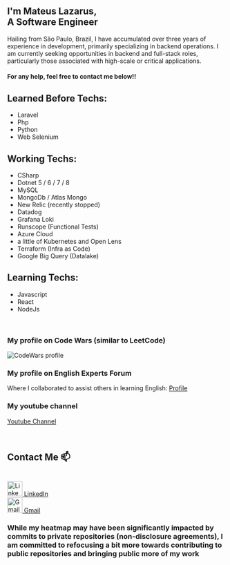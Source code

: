 
## I'm Mateus Lazarus,<br> A Software Engineer
Hailing from São Paulo, Brazil, I have accumulated over three years of experience in development, primarily specializing in backend operations. I am currently seeking opportunities in backend and full-stack roles, particularly those associated with high-scale or critical applications.

#### For any help, feel free to contact me below!!


## Learned Before Techs:
- Laravel
- Php
- Python
- Web Selenium

## Working Techs:
- CSharp
- Dotnet 5 / 6 / 7 / 8
- MySQL
- MongoDb / Atlas Mongo
- New Relic (recently stopped)
- Datadog
- Grafana Loki
- Runscope (Functional Tests)
- Azure Cloud
- a little of Kubernetes and Open Lens
- Terraform (Infra as Code)
- Google Big Query (Datalake)

## Learning Techs:
- Javascript
- React
- NodeJs

<br>

### My profile on Code Wars (similar to LeetCode)
<img alt="CodeWars profile"
  src="https://www.codewars.com/users/mateus-lazarus/badges/large">

### My profile on English Experts Forum
Where I collaborated to assist others in learning English: 
[Profile](https://www.englishexperts.com.br/forum/swarmfire-u315299.html)

### My youtube channel
[Youtube Channel](https://youtu.be/ipv4S_EVbuY)

<br>

## Contact Me 📫
<div align="left">
  <br>
  <a href="https://www.linkedin.com/in/mateus-lazarus/" title="LinkedIn Profile">
    <img alt="LinkedIn-icon" width="35"
  src="https://cdn.jsdelivr.net/gh/devicons/devicon/icons/linkedin/linkedin-original.svg">
    LinkedIn
  </a>
  <br>
  <a href="mailto:contateMateusLazarus@gmail.com" title="Gmail">
    <img alt="Gmail-icon" width="35"
  src="https://upload.wikimedia.org/wikipedia/commons/4/4e/Gmail_Icon.png">
    Gmail
  </a>
</div>

### While my heatmap may have been significantly impacted by commits to private repositories (non-disclosure agreements), I am committed to refocusing a bit more towards contributing to public repositories and bringing public more of my work
